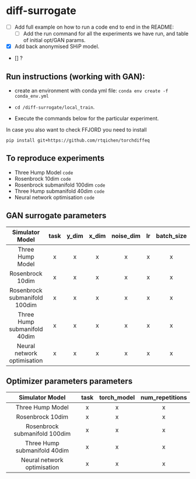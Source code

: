 # diff-surrogate
- [ ] Add full example on how to run a code end to end in the README:
  - [ ] Add the run command for all the experiments we have run, and table of initial opt/GAN params.
- [x] Add back anonymised SHiP model.
- [] ?


## Run instructions (working with GAN):
- create an environment with conda yml file: ```conda env create -f conda_env.yml```

- ```cd /diff-surrogate/local_train```. 
- Execute the commands below for the particular experiment.

In case you also want to check FFJORD you need to install

```pip install git+https://github.com/rtqichen/torchdiffeq```

## To reproduce experiments
- Three Hump Model
```code```
- Rosenbrock 10dim
```code```
- Rosenbrock submanifold 100dim
```code```
- Three Hump submanifold 40dim
```code```
- Neural network optimisation
```code```


## GAN surrogate parameters
| Simulator Model | task | y_dim | x_dim | noise_dim | lr | batch_size | epochs | iters_discriminator | iters_generator | instance_noise_std | dis_output_dim | grad_penalty | gp_reg_coeff |
|:---:         |     :---:      |          :---: |:---:         |     :---:      |          :---: |:---:         |     :---:      |          :---: |:---:         |     :---:      |          :---: |:---:         |     :---:      |
| Three Hump Model |x|x|x|x|x|x|x|x|x|x|x|x|x|x|
| Rosenbrock 10dim  |x|x|x|x|x|x|x|x|x|x|x|x|x|x|
| Rosenbrock submanifold 100dim |x|x|x|x|x|x|x|x|x|x|x|x|x|x|
| Three Hump submanifold 40dim  |x|x|x|x|x|x|x|x|x|x|x|x|x|x|
| Neural network optimisation |x|x|x|x|x|x|x|x|x|x|x|x|x|x|

## Optimizer parameters parameters
| Simulator Model | task | torch_model | num_repetitions
|:---:         |     :---:      |          :---: |:---:         |
| Three Hump Model |x|x|x|
| Rosenbrock 10dim  |x|x|x|
| Rosenbrock submanifold 100dim |x|x|x|
| Three Hump submanifold 40dim  |x|x|x|
| Neural network optimisation |x|x|x|
